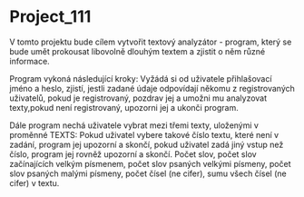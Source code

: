 # Project_111

V tomto projektu bude cílem vytvořit textový analyzátor - program, 
který se bude umět prokousat libovolně dlouhým textem a zjistit o něm různé informace.

Program vykoná následující kroky:
Vyžádá si od uživatele přihlašovací jméno a heslo, zjistí, jestli zadané údaje odpovídají někomu z registrovaných uživatelů, 
pokud je registrovaný, pozdrav jej a umožni mu analyzovat texty,pokud není registrovaný, upozorni jej a ukonči program.

Dále program nechá uživatele vybrat mezi třemi texty, uloženými v proměnné TEXTS:
Pokud uživatel vybere takové číslo textu, které není v zadání, program jej upozorní a skončí,
pokud uživatel zadá jiný vstup než číslo, program jej rovněž upozorní a skončí. 
Počet slov, počet slov začínajících velkým písmenem, počet slov psaných velkými písmeny,
počet slov psaných malými písmeny, počet čísel (ne cifer), sumu všech čísel (ne cifer) v textu.
